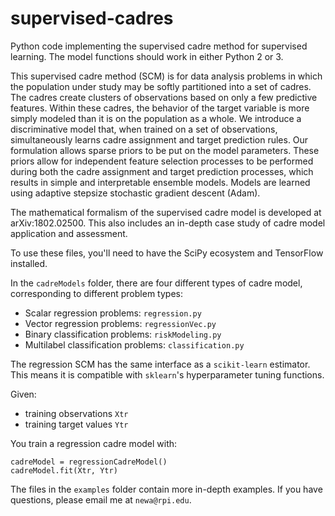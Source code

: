 # supervised-cadres
Python code implementing the supervised cadre method for supervised learning. The model functions should work in either Python 2 or 3.

This supervised cadre method (SCM) is for data analysis problems in which the population under study may be softly partitioned into a set of cadres. The cadres create clusters of observations based on only a few predictive features. Within these cadres, the behavior of the target variable is more simply modeled than it is on the population as a whole. We introduce a discriminative model that, when trained on a set of observations, simultaneously learns cadre assignment and target prediction rules. Our formulation allows sparse priors to be put on the model parameters. These priors allow for independent feature selection processes to be performed during both the cadre assignment and target prediction processes, which results in simple and interpretable ensemble models. Models are learned using adaptive stepsize stochastic gradient descent (Adam).

The mathematical formalism of the supervised cadre model is developed at arXiv:1802.02500. This also includes an in-depth case study of cadre model application and assessment.

To use these files, you'll need to have the SciPy ecosystem and TensorFlow installed.

In the `cadreModels` folder, there are four different types of cadre model, corresponding to different problem types:
- Scalar regression problems: `regression.py`
- Vector regression problems: `regressionVec.py`
- Binary classification problems: `riskModeling.py`
- Multilabel classification problems: `classification.py`

The regression SCM has the same interface as a `scikit-learn` estimator. This means it is compatible with `sklearn`'s hyperparameter tuning functions. 

Given:
- training observations `Xtr`
- training target values `Ytr`

You train a regression cadre model with:

    cadreModel = regressionCadreModel()
    cadreModel.fit(Xtr, Ytr)

The files in the `examples` folder contain more in-depth examples. If you have questions, please email me at `newa@rpi.edu`.

